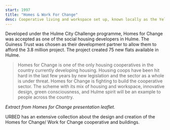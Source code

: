 ```yaml
---
start: 1997
title: "Homes & Work For Change"
desc: Cooperative living and workspace set up, known locally as the Yellowbricks
---
```


Developed under the Hulme City Challenge programme, Homes for Change was accepted as one of the social housing developers in Hulme. The Guiness Trust was chosen as their development partner to allow them to afford the 3.8 million project. The project created 75 new flats available in Hulme.

> Homes for Change is one of the only housing cooperatives in the country currently developing housing. Housing coops have been hit hard in the last few years by new legislation and the sector as a whole is under threat. Homes for Change is fighting to build the cooperative sector. The scheme with its mix of housing and workspace, innovative design, green consciousness, and Hulme spirit will be an example to people across the country.

_Extract from Homes for Change presentation leaflet._

URBED has an extensive collection about the design and creation of the Homes for Change/ Work for Change cooperative and buildings.
